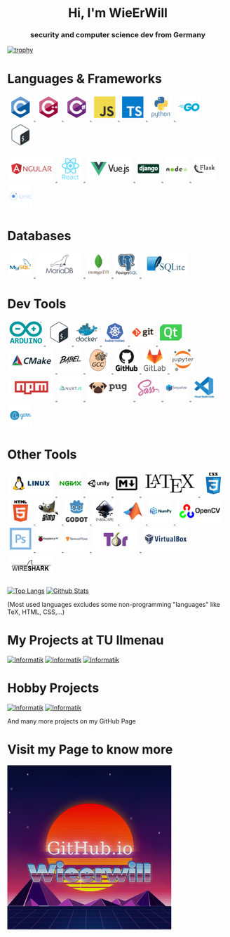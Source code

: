 <h1 align="center">Hi, I'm WieErWill</h1>
<h3 align="center">security and computer science dev from Germany</h3>

[![trophy](https://github-profile-trophy.vercel.app/?username=wieerwill&theme=darkhub&row=1&title=MultiLanguage,Commits,Repositories,Stars,Followers)](https://github.com/wieerwill)

# Languages & Frameworks
<a href="https://www.tutorialspoint.com/cprogramming" target="_blank"> <img src="assets/c.svg" alt="c" height="50" style="margin: 5px"/> </a> 
<a href="https://www.w3schools.com/cpp" target="_blank"> <img src="assets/cplusplus.svg" alt="cplusplus" height="50" style="margin: 5px"/> </a> 
<a href="https://www.w3schools.com/cs" target="_blank"> <img src="assets/csharp.svg" alt="csharp" height="50" style="margin: 5px"/> </a> 
<a href="https://www.w3schools.com/js" target="_blank"> <img src="assets/javascript.svg" alt="javascript" height="50" style="margin: 5px"/> </a> 
<a href="https://www.typescriptlang.org/" target="_blank"> <img src="assets/typescript.svg" alt="typescript" height="50" style="margin: 5px"/> </a> 
<a href="https://www.w3schools.com/python" target="_blank"> <img src="assets/python.svg" alt="python" height="50" style="margin: 5px"/> </a> 
<a href="https://www.w3schools.com/go" target="_blank"> <img src="assets/go.svg" alt="go" height="50" style="margin: 5px"/> </a> 
<a href="https://linuxwiki.de/Bash" target="_blank"> <img src="assets/bash.svg" alt="bash" height="50" style="margin: 5px"/> </a> 

<a href="https://www.w3schools.com/angular/" target="_blank"> <img src="assets/angular.svg" alt="angular" height="50" style="margin: 5px"/> </a> 
<a href="https://www.w3schools.com/react/" target="_blank"> <img src="assets/react.svg" alt="react" height="50" style="margin: 5px"/> </a> 
<a href="https://vuejs.org/" target="_blank"> <img src="assets/vuejs.svg" alt="vuejs" height="50" style="margin: 5px"/> </a> 
<a href="http://www.djangoproject.com/" target="_blank"> <img src="assets/django.svg" alt="django" height="50" style="margin: 5px"/> </a> 
<a href="https://www.w3schools.com/nodejs" target="_blank"> <img src="assets/nodejs.svg" alt="nodejs" height="50" style="margin: 5px"/> </a> 
<a href="http://flask.palletsprojects.com/" target="_blank"> <img src="assets/flask.svg" alt="flask" height="50" style="margin: 5px"/> </a> 
<a href="https://ionicframework.com/" target="_blank"> <img src="assets/ionic.svg" alt="ionic" height="50" style="margin: 5px"/> </a> 


# Databases
<a href="https://www.mysql.com" target="_blank"> <img src="assets/mysql.svg" alt="mysql" height="50" style="margin: 5px"/> </a> 
<a href="https://www.mariadb.org" target="_blank"> <img src="assets/mariadb.svg" alt="mariadb" height="50" style="margin: 5px"/> </a> 
<a href="https://www.mongodb.com" target="_blank"> <img src="assets/mongodb.svg" alt="mongodb" height="50" style="margin: 5px"/> </a> 
<a href="https://www.postgresql.org" target="_blank"> <img src="assets/postgresql.svg" alt="postgresql" height="50" style="margin: 5px"/> </a> 
<a href="https://www.sqlite.org" target="_blank"> <img src="assets/sqlite.svg" alt="sqlite" height="50" style="margin: 5px"/> </a> 


# Dev Tools
<a href="https://www.arduino.cc/" target="_blank"> <img src="assets/arduino.svg" alt="arduino" height="50" style="margin: 5px"/> </a> 
<a href="https://www.gnu.org/software/bash/" target="_blank"> <img src="assets/bash.svg" alt="bash" height="50" style="margin: 5px"/> </a> 
<a href="https://www.docker.com/" target="_blank"> <img src="assets/docker.svg" alt="docker" height="50" style="margin: 5px"/> </a> 
<a href="https://kubernetes.io" target="_blank"> <img src="assets/kubernetes.svg" alt="kubernetes" height="50" style="margin: 5px"/> </a> 
<a href="https://git-scm.com/" target="_blank"> <img src="assets/git.svg" alt="git" height="50" style="margin: 5px"/> </a> 
<a href="https://www.qt.io/" target="_blank"> <img src="assets/qt.svg" alt="qt" height="50" style="margin: 5px"/> </a> 
<a href="https://cmake.org/" target="_blank"> <img src="assets/cmake.svg" alt="cmake" height="50" style="margin: 5px"/> </a> 
<a href="https://babeljs.io/" target="_blank"> <img src="assets/babeljs.svg" alt="babeljs" height="50" style="margin: 5px"/> </a> 
<a href="https://gcc.gnu.org/" target="_blank"> <img src="assets/gcc.svg" alt="gcc" height="50" style="margin: 5px"/> </a> 
<a href="https://www.github.com" target="_blank"> <img src="assets/github.svg" alt="github" height="50" style="margin: 5px"/> </a> 
<a href="https://about.gitlab.com/" target="_blank"> <img src="assets/gitlab.svg" alt="gitlab" height="50" style="margin: 5px"/> </a> 
<a href="https://jupyter.org/" target="_blank"> <img src="assets/jupyter.svg" alt="jupyter" height="50" style="margin: 5px"/> </a> 
<a href="https://npmjs.com" target="_blank"> <img src="assets/npmjs.svg" alt="npm" height="50" style="margin: 5px"/> </a> 
<a href="https://nuxtjs.org/" target="_blank"> <img src="assets/nuxtjs.svg" alt="nuxtjs" height="50" style="margin: 5px"/> </a> 
<a href="https://pugjs.org" target="_blank"> <img src="assets/pugjs.svg" alt="pugjs" height="50" style="margin: 5px"/> </a>
<a href="https://sass-lang.com/" target="_blank"> <img src="assets/sass.svg" alt="sass" height="50" style="margin: 5px"/> </a> 
<a href="https://sequelize.org/" target="_blank"> <img src="assets/sequelize.svg" alt="sequelize" height="50" style="margin: 5px"/> </a> 
<a href="https://code.visualstudio.com/" target="_blank"> <img src="assets/vscode.svg" alt="vscode" height="50" style="margin: 5px"/> </a> 
<a href="https://yarnpkg.com/" target="_blank"> <img src="assets/yarn.svg" alt="yarn" height="50" style="margin: 5px"/> </a> 

# Other Tools
<a href="https://www.linux.org/" target="_blank"> <img src="assets/linux.svg" alt="linux" height="50" style="margin: 5px"/> </a> 
<a href="https://www.nginx.com" target="_blank"> <img src="assets/nginx.svg" alt="nginx" height="50" style="margin: 5px"/> </a> 
<a href="https://unity.com/" target="_blank"> <img src="assets/unity.svg" alt="unity" height="50" style="margin: 5px"/> </a> 
<a href="https://markdown.de/" target="_blank"> <img src="assets/markdown.svg" alt="markdown" height="50" style="margin: 5px"/> </a> 
<a href="https://www.latex-project.org/get/" target="_blank"> <img src="assets/latex.svg" alt="unity" height="50" style="margin: 5px"/> </a> 
<a href="https://www.w3schools.com/css" target="_blank"> <img src="assets/css3.svg" alt="css3" height="50" style="margin: 5px"/> </a> 
<a href="https://www.w3schools.com/html" target="_blank"> <img src="assets/html5.svg" alt="html5" height="50" style="margin: 5px"/> </a> 
<a href="https://www.gimp.org/" target="_blank"> <img src="assets/gimp.svg" alt="gimp" height="50" style="margin: 5px"/> </a> 
<a href="https://godotengine.org/" target="_blank"> <img src="assets/godot.svg" alt="godot" height="50" style="margin: 5px"/> </a> 
<a href="https://inkscape.org/de/" target="_blank"> <img src="assets/inkscape.svg" alt="inkscape" height="50" style="margin: 5px"/> </a> 
<a href="https://de.mathworks.com/products/matlab.html" target="_blank"> <img src="assets/matlab.svg" alt="matlab" height="50" style="margin: 5px"/> </a> 
<a href="https://numpy.org/" target="_blank"> <img src="assets/numpy.svg" alt="numpy" height="50" style="margin: 5px"/> </a> 
<a href="https://opencv.org/" target="_blank"> <img src="assets/opencv.svg" alt="opencv" height="50" style="margin: 5px"/> </a> 
<a href="https://www.adobe.com/de/products/photoshop.html" target="_blank"> <img src="assets/photoshop.svg" alt="photoshop" height="50" style="margin: 5px"/> </a>
<a href="https://www.raspberrypi.org/" target="_blank"> <img src="assets/raspberrypi.svg" alt="raspberrypi" height="50" style="margin: 5px"/> </a> 
<a href="https://www.tensorflow.org/" target="_blank"> <img src="assets/tensorflow.svg" alt="tensorflow" height="50" style="margin: 5px"/> </a> 
<a href="https://www.torproject.org/" target="_blank"> <img src="assets/torproject.svg" alt="torproject" height="50" style="margin: 5px"/> </a> 
<a href="https://www.virtualbox.org/" target="_blank"> <img src="assets/virtualbox.svg" alt="virtualbox" height="50" style="margin: 5px"/> </a> 
<a href="https://www.wireshark.org/" target="_blank"> <img src="assets/wireshark.svg" alt="wireshark" height="50" style="margin: 5px"/> </a> 



[![Top Langs](https://github-readme-stats.vercel.app/api/top-langs?username=wieerwill&show_icons=true&locale=en&layout=compact&langs_count=8&hide=tex,html,css,swift)](https://github.com/wieerwill)
[![Github Stats](https://github-readme-stats.vercel.app/api?username=wieerwill&show_icons=true&locale=en&hide=prs,issues)](https://github.com/wieerwill)

(Most used languages excludes some non-programming "languages" like TeX, HTML, CSS,...)
# My Projects at TU Ilmenau
[![Informatik](https://github-readme-stats.vercel.app/api/pin/?username=wieerwill&repo=informatik)](https://github.com/wieerwill/informatik) 
[![Informatik](https://github-readme-stats.vercel.app/api/pin/?username=wieerwill&repo=Objektposenschaetzung)](https://github.com/wieerwill/Objektposenschaetzung)
[![Informatik](https://github-readme-stats.vercel.app/api/pin/?username=wieerwill&repo=aegis-dos-protection)](https://github.com/wieerwill/aegis-dos-protection)

# Hobby Projects
[![Informatik](https://github-readme-stats.vercel.app/api/pin/?username=wieerwill&repo=MobilePenBerry)](https://github.com/wieerwill/MobilePenBerry) 
[![Informatik](https://github-readme-stats.vercel.app/api/pin/?username=wieerwill&repo=CocktailShaker-App)](https://github.com/wieerwill/[CocktailShaker-App](https://github.com/wieerwill/CocktailShaker-App))


And many more projects on my GitHub Page

# Visit my Page to know more
[![Wieerwill](assets/wieerwill.png)](https://wieerwill.github.io)